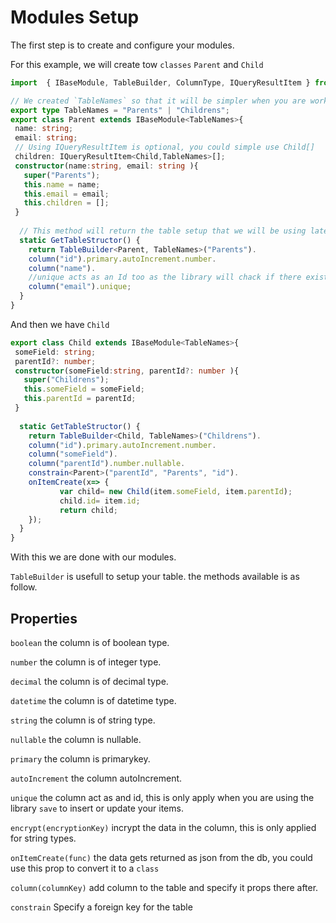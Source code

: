 # Modules Setup
The first step is to create and configure your modules.

For this example, we will create tow `classes` `Parent` and `Child`

```ts
import  { IBaseModule, TableBuilder, ColumnType, IQueryResultItem } from 'expo-sqlite-wrapper'

// We created `TableNames` so that it will be simpler when you are working in typescript
export type TableNames = "Parents" | "Childrens";
export class Parent extends IBaseModule<TableNames>{
 name: string;
 email: string;
 // Using IQueryResultItem is optional, you could simple use Child[]
 children: IQueryResultItem<Child,TableNames>[];
 constructor(name:string, email: string ){
   super("Parents");
   this.name = name;
   this.email = email;
   this.children = [];
 }
  
  // This method will return the table setup that we will be using later on in `repository`
  static GetTableStructor() {
    return TableBuilder<Parent, TableNames>("Parents").
    column("id").primary.autoIncrement.number.
    column("name").
    //unique acts as an Id too as the library will chack if there exist an item with the same field value and will update instead.
    column("email").unique;
  }
}

```

And then we have `Child`

```ts
export class Child extends IBaseModule<TableNames>{
 someField: string;
 parentId?: number;
 constructor(someField:string, parentId?: number ){
   super("Childrens");
   this.someField = someField;
   this.parentId = parentId;
 }
  
  static GetTableStructor() {
    return TableBuilder<Child, TableNames>("Childrens").
    column("id").primary.autoIncrement.number.
    column("someField").
    column("parentId").number.nullable.
    constrain<Parent>("parentId", "Parents", "id").
    onItemCreate(x=> {
           var child= new Child(item.someField, item.parentId);
           child.id= item.id;
           return child;
    });
  }
}
```

With this we are done with our modules.

`TableBuilder` is usefull to setup your table. the methods available is as follow.


## Properties

`boolean` the column is of boolean type.

`number` the column is of integer type.

`decimal` the column is of decimal type.

`datetime` the column is of datetime type.

`string` the column is of string type.

`nullable` the column is nullable.

`primary` the column is primarykey.

`autoIncrement` the column autoIncrement.

`unique` the column act as and id, this is only apply when you are using the library `save` to insert or update your items.

`encrypt(encryptionKey)` incrypt the data in the column, this is only applied for string types.

`onItemCreate(func)` the data gets returned as json from the db, you could use this prop to convert it to a `class`

`column(columnKey)` add column to the table and specify it props there after.

`constrain` Specify a foreign key for the table

